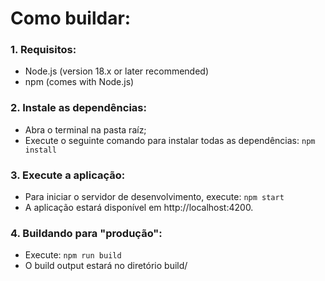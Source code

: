 # Como buildar:

### 1. Requisitos:
- Node.js (version 18.x or later recommended)
- npm (comes with Node.js)

### 2. Instale as dependências:
- Abra o terminal na pasta raíz;
- Execute o seguinte comando para instalar todas as dependências:
  ``` npm install ```

### 3. Execute a aplicação:
- Para iniciar o servidor de desenvolvimento, execute:
``` npm start ```
- A aplicação estará disponível em http://localhost:4200.

### 4. Buildando para "produção":
- Execute:
``` npm run build ```
- O build output estará no diretório build/
